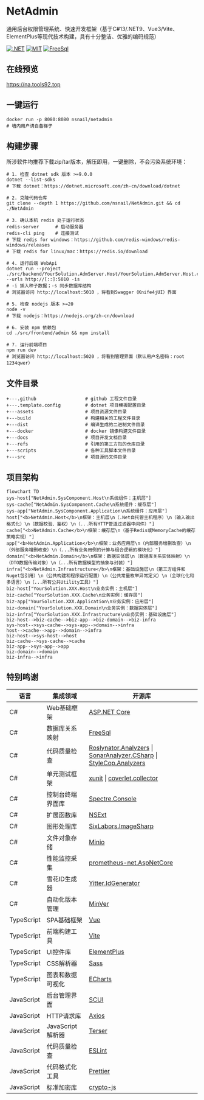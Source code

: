 # NetAdmin

通用后台权限管理系统、快速开发框架（基于C#13/.NET9、Vue3/Vite、ElementPlus等现代技术构建，具有十分整洁、优雅的编码规范）

[![.NET](https://github.com/nsnail/NetAdmin/actions/workflows/nightly-build.yml/badge.svg)](https://github.com/nsnail/NetAdmin/actions/workflows/nightly-build.yml)
[![MIT](https://img.shields.io/badge/license-MIT-blue.svg)](https://github.com/nsnail/NetAdmin/blob/main/LICENSE)
[![FreeSql](https://img.shields.io/badge/FreeSql-3.x-orange.svg)](https://github.com/nsnail/NetAdmin/blob/main/LICENSE)

## 在线预览

https://na.tools92.top

## 一键运行

```shell
docker run -p 8080:8080 nsnail/netadmin
# 墙内用户请自备梯子
```

## 构建步骤

所涉软件均推荐下载zip/tar版本，解压即用，一键删除，不会污染系统环境：
```shell
# 1. 检查 dotnet sdk 版本 >=9.0.0
dotnet --list-sdks
# 下载 dotnet：https://dotnet.microsoft.com/zh-cn/download/dotnet

# 2. 克隆代码仓库
git clone --depth 1 https://github.com/nsnail/NetAdmin.git && cd ./NetAdmin

# 3. 确认本机 redis 处于运行状态
redis-server      # 启动服务器
redis-cli ping    # 连接测试
# 下载 redis for windows：https://github.com/redis-windows/redis-windows/releases
# 下载 redis for linux/mac：https://redis.io/download

# 4. 运行后端 WebApi
dotnet run --project ./src/backend/YourSolution.AdmServer.Host/YourSolution.AdmServer.Host.csproj --urls http://[::]:5010 -is
# -i 插入种子数据；-s 同步数据库结构
# 浏览器访问 http://localhost:5010 ，将看到Swagger（Knife4jUI）界面

# 5. 检查 nodejs 版本 >=20
node -v
# 下载 nodejs：https://nodejs.org/zh-cn/download

# 6. 安装 npm 依赖包
cd ./src/frontend/admin && npm install

# 7. 运行前端项目
npm run dev
# 浏览器访问 http://localhost:5020 ，将看到管理界面（默认用户名密码：root 1234qwer）
```

## 文件目录

```
+---.github                  # github 工程文件目录
+---.template.config         # dotnet 项目模板配置目录
+---assets                   # 项目资源文件目录
+---build                    # 构建相关的工程文件目录
+---dist                     # 编译生成的二进制文件目录
+---docker                   # docker 镜像构建文件目录
+---docs                     # 项目开发文档目录
+---refs                     # 引用的第三方包的仓库目录
+---scripts                  # 各种工具脚本文件目录
+---src                      # 项目源码文件目录
```

## 项目架构

```mermaid
flowchart TD
sys-host["NetAdmin.SysComponent.Host\n系统组件：主机层"]
sys-cache["NetAdmin.SysComponent.Cache\n系统组件：缓存层"]
sys-app["NetAdmin.SysComponent.Application\n系统组件：应用层"]
host["<b>NetAdmin.Host</b>\n框架：主机层\n（.Net自托管主机程序）\n（输入输出格式化）\n（数据校验、鉴权）\n（...所有HTTP管道过滤器中间件）"]
cache["<b>NetAdmin.Cache</b>\n框架：缓存层\n（基于Redis或MemoryCache的缓存策略实现）"]
app["<b>NetAdmin.Application</b>\n框架：业务应用层\n（内部服务增删改查）\n（外部服务增删改查）\n（...所有业务用例的计算与组合逻辑的模块化）"]
domain["<b>NetAdmin.Domain</b>\n框架：数据实体层\n（数据库关系实体映射）\n（DTO数据传输对象）\n（...所有数据模型的抽象与封装）"]
infra["<b>NetAdmin.Infrastructure</b>\n框架：基础设施层\n（第三方组件和Nuget包引用）\n（公共构建和程序运行配置）\n（公共常量枚举异常定义）\n（全球化化和多语言）\n（...所有公共Utility工具）"]
biz-host["YourSolution.XXX.Host\n业务实例：主机层"]
biz-cache["YourSolution.XXX.Cache\n业务实例：缓存层"]
biz-app["YourSolution.XXX.Application\n业务实例：应用层"]
biz-domain["YourSolution.XXX.Domain\n业务实例：数据实体层"]
biz-infra["YourSolution.XXX.Infrastructure\n业务实例：基础设施层"]
biz-host-->biz-cache-->biz-app-->biz-domain-->biz-infra
sys-host-->sys-cache-->sys-app-->domain-->infra
host-->cache-->app-->domain-->infra
biz-host-->sys-host-->host
biz-cache-->sys-cache-->cache
biz-app-->sys-app-->app
biz-domain-->domain
biz-infra-->infra
```

## 特别鸣谢

| 语言         | 集成领域          | 开源库                                                                                                                                                                                                                   |
|------------|---------------|-----------------------------------------------------------------------------------------------------------------------------------------------------------------------------------------------------------------------|
| C#         | Web基础框架       | [ASP.NET Core](https://github.com/dotnet/aspnetcore)                                                                                                                                                                  |
| C#         | 数据库关系映射       | [FreeSql](https://github.com/dotnetcore/FreeSql)                                                                                                                                                                      |
| C#         | 代码质量检查        | [Roslynator.Analyzers](https://github.com/josefpihrt/roslynator) \| [SonarAnalyzer.CSharp](https://github.com/SonarSource/sonar-dotnet) \| [StyleCop.Analyzers](https://github.com/DotNetAnalyzers/StyleCopAnalyzers) |
| C#         | 单元测试框架        | [xunit](https://github.com/xunit/xunit)  \| [coverlet.collector](https://github.com/coverlet-coverage/coverlet)                                                                                                       |
| C#         | 控制台终端界面库      | [Spectre.Console](https://github.com/spectreconsole/spectre.console)                                                                                                                                                  |
| C#         | 扩展函数库         | [NSExt](https://github.com/nsnail/ns-ext.git)                                                                                                                                                                         |
| C#         | 图形处理库         | [SixLabors.ImageSharp](https://github.com/SixLabors/ImageSharp)                                                                                                                                                       |
| C#         | 文件对象存储        | [Minio](https://github.com/minio/minio-dotnet)                                                                                                                                                                        |
| C#         | 性能监控采集        | [prometheus-net.AspNetCore](https://github.com/prometheus-net/prometheus-net)                                                                                                                                         |
| C#         | 雪花ID生成器       | [Yitter.IdGenerator](https://github.com/yitter/idgenerator)                                                                                                                                                           |
| C#         | 自动化版本管理       | [MinVer](https://github.com/adamralph/minver)                                                                                                                                                                         |
| TypeScript | SPA基础框架       | [Vue](https://github.com/vuejs/core)                                                                                                                                                                                  |
| TypeScript | 前端构建工具        | [Vite](https://github.com/vitejs/vite)                                                                                                                                                                                |
| TypeScript | UI控件库         | [ElementPlus](https://github.com/element-plus/element-plus)                                                                                                                                                           |
| TypeScript | CSS解析器        | [Sass](https://github.com/sass/sass)                                                                                                                                                                                  |
| TypeScript | 图表和数据可视化      | [ECharts](https://github.com/apache/echarts)                                                                                                                                                                          |
| JavaScript | 后台管理界面        | [SCUI](https://gitee.com/lolicode/scui)                                                                                                                                                                               |
| JavaScript | HTTP请求库       | [Axios](https://github.com/axios/axios)                                                                                                                                                                               |
| JavaScript | JavaScript解析器 | [Terser](https://github.com/terser/terser)                                                                                                                                                                            |
| JavaScript | 代码质量检查        | [ESLint](https://github.com/eslint/eslint)                                                                                                                                                                            |
| JavaScript | 代码格式化工具       | [Prettier](https://github.com/prettier/prettier)                                                                                                                                                                      |
| JavaScript | 标准加密库         | [crypto-js](https://github.com/brix/crypto-js)                                                                                                                                                                        |